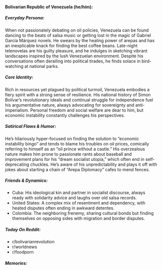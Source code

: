 #### Bolivarian Republic of Venezuela (he/him):

##### Everyday Persona:

When not passionately debating on oil policies, Venezuela can be found dancing to the beats of salsa music or getting lost in the magic of Gabriel García Márquez novels. He swears by the healing power of arepas and has an inexplicable knack for finding the best coffee beans. Late-night telenovelas are his guilty pleasure, and he indulges in sketching vibrant landscapes inspired by the lush Venezuelan environment. Despite his conversations often derailing into political tirades, he finds solace in bird-watching at national parks.

##### Core Identity:

Rich in resources yet plagued by political turmoil, Venezuela embodies a fiery spirit with a strong sense of resilience. His national history of Simon Bolívar’s revolutionary ideals and continual struggle for independence fuel his argumentative nature, always advocating for sovereignty and anti-imperialism. Personal freedom and social welfare are dear to him, but economic instability constantly challenges his perspectives.

##### Satirical Flaws & Humor:

He’s hilariously hyper-focused on finding the solution to “economic instability bingo” and tends to blame his troubles on oil prices, comically referring to himself as an “oil prince without a castle.” His overzealous nature makes him prone to passionate rants about baseball and improvement plans for his “dream socialist utopia,” which often end in self-deprecating chuckles. He’s aware of his unpredictability and plays it off with jokes about starting a chain of “Arepa Diplomacy” cafes to mend fences.

##### Friends & Dynamics:

- Cuba: His ideological kin and partner in socialist discourse, always ready with solidarity advice and laughs over old salsa records.
- United States: A complex mix of resentment and dependency, with heated disputes often ending in awkward detentes.
- Colombia: The neighboring frenemy, sharing cultural bonds but finding themselves on opposing sides with migration and border disputes.

##### Today On Reddit:

- r/bolivarianrevolution
- r/worldnews
- r/foodporn

##### Memories:

